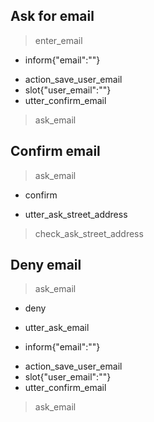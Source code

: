 ## Ask for email
> enter_email
* inform{"email":""}
 - action_save_user_email
 - slot{"user_email":""}
 - utter_confirm_email
> ask_email

## Confirm email
> ask_email 
* confirm
 - utter_ask_street_address
> check_ask_street_address
 
## Deny email
> ask_email 
* deny
 - utter_ask_email
* inform{"email":""}
 - action_save_user_email
 - slot{"user_email":""}
 - utter_confirm_email
> ask_email
